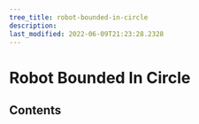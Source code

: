 ```yaml
---
tree_title: robot-bounded-in-circle
description: 
last_modified: 2022-06-09T21:23:28.2328
---
```


# Robot Bounded In Circle

## Contents

